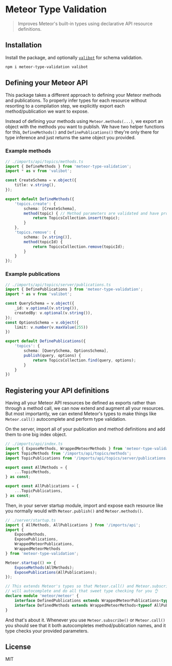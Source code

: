 # Meteor Type Validation
> Improves Meteor's built-in types using declarative API resource definitions.

## Installation
Install the package, and optionally [`valibot`](https://github.com/fabian-hiller/valibot) for schema validation.

```sh
npm i meteor-type-validation valibot
```

## Defining your Meteor API
This package takes a different approach to defining your Meteor methods and publications. To properly infer types for
each resource without resorting to a compilation step, we explicitly export each method/publication we want to expose.

Instead of defining your methods using `Meteor.methods(...)`, we export an object with the methods you want to publish.
We have two helper functions for this, `DefineMethods()` and `DefinePublications()` they're only there for type 
inference and just returns the same object you provided.

### Example methods
```ts
// ./imports/api/topics/methods.ts
import { DefineMethods } from 'meteor-type-validation';
import * as v from 'valibot';

const CreateSchema = v.object({
    title: v.string(),
});

export default DefineMethods({
    'topics.create': {
        schema: [CreateSchema],
        method(topic) { // Method parameters are validated and have proper types
            return TopicsCollection.insert(topic);
        }
    },
    'topics.remove': {
        schema: [v.string()],
        method(topicId) {
            return TopicsCollection.remove(topicId);
        }
    }
});
```
### Example publications
```ts
// ./imports/api/topics/server/publications.ts
import { DefinePublications } from 'meteor-type-validation';
import * as v from 'valibot';

const QuerySchema = v.object({
    _id: v.optional(v.string()),
    createdBy: v.optional(v.string()),
});
const OptionsSchema = v.object({
    limit: v.number(v.maxValue(255))
})

export default DefinePublications({
    'topics': {
        schema: [QuerySchema, OptionsSchema],
        publish(query, options) {
            return TopicsCollection.find(query, options);
        }
    }
})
```

## Registering your API definitions
Having all your Meteor API resources be defined as exports rather than through a method call, we can now extend and
augment all your resources. But most importantly, we can extend Meteor's types to make things like `Meteor.call()`
autocomplete and perform type validation.

On the server, import all of your publication and method definitions and add them to one big index object.
```ts
// ./imports/api/index.ts
import { ExposeMethods, WrappedMeteorMethods } from 'meteor-type-validation'
import TopicMethods from '/imports/api/topics/methods';
import TopicPublications from '/imports/api/topics/server/publications';

export const AllMethods = {
    ...TopicMethods,
} as const;

export const AllPublications = {
    ...TopicPublications,
} as const;
```

Then, in your server startup module, import and expose each resource like you normally would with `Meteor.publish()` 
and `Meteor.methods()`.
```ts
// ./server/startup.ts
import { AllMethods, AllPublications } from '/imports/api';
import { 
    ExposeMethods, 
    ExposePublications,
    WrappedMeteorPublications,
    WrappedMeteorMethods 
} from 'meteor-type-validation';

Meteor.startup(() => {
    ExposeMethods(AllMethods);
    ExposePublications(AllPublications);
});

// This extends Meteor's types so that Meteor.call() and Meteor.subscribe()
// will autocomplete and do all that sweet type checking for you 👌
declare module 'meteor/meteor' {
    interface DefinedPublications extends WrappedMeteorPublications<typeof AllPublications> {}
    interface DefinedMethods extends WrappedMeteorMethods<typeof AllPublications> {}
}
```

And that's about it. Whenever you use `Meteor.subscribe()` or `Meteor.call()` you should see that it both autocompletes
method/publication names, and it type checks your provided parameters.

## License
MIT